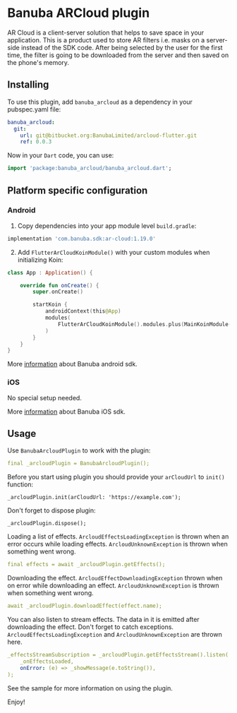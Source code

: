 # Banuba ARCloud plugin

AR Cloud is a client-server solution that helps to save space in your application. This is a product used to store AR filters i.e. masks on a server-side instead of the SDK code. After being selected by the user for the first time, the filter is going to be downloaded from the server and then saved on the phone's memory.



## Installing

To use this plugin, add `banuba_arcloud` as a dependency in your pubspec.yaml file:

```yaml
banuba_arcloud:
  git:
    url: git@bitbucket.org:BanubaLimited/arcloud-flutter.git
    ref: 0.0.3
```

Now in your `Dart` code, you can use:

```dart
import 'package:banuba_arcloud/banuba_arcloud.dart';
```



## Platform specific configuration

### Android

1. Copy dependencies into your app module level `build.gradle`:

```groovy
implementation 'com.banuba.sdk:ar-cloud:1.19.0'
```

2. Add `FlutterArCloudKoinModule()` with your custom modules when initializing Koin:

```kotlin
class App : Application() {

    override fun onCreate() {
        super.onCreate()

        startKoin {
            androidContext(this@App)
            modules(
                FlutterArCloudKoinModule().modules.plus(MainKoinModule().module),
            )
        }
    }
}
```

More [information](https://docs.banuba.com/face-ar-sdk/android/android_overview) about Banuba android sdk.



### iOS

No special setup needed.

More [information](https://docs.banuba.com/face-ar-sdk/ios/ios_overview) about Banuba iOS sdk.



## Usage

Use `BanubaArcloudPlugin` to work with the plugin:

```yaml
final _arcloudPlugin = BanubaArcloudPlugin();
```

Before you start using plugin you should provide your `arCloudUrl` to `init()` function:

```
_arcloudPlugin.init(arCloudUrl: 'https://example.com');
```
Don't forget to dispose plugin:

```
_arcloudPlugin.dispose();
```

Loading a list of effects.  `ArcloudEffectsLoadingException` is thrown when an error occurs while loading effects. `ArcloudUnknownException` is thrown when something went wrong.

```yaml
final effects = await _arcloudPlugin.getEffects();
```

Downloading the effect. `ArcloudEffectDownloadingException` thrown when on error while downloading an effect. `ArcloudUnknownException` is thrown when something went wrong.

```yaml
await _arcloudPlugin.downloadEffect(effect.name);
```

You can also listen to stream effects. The data in it is emitted after downloading the effect. Don't forget to catch exceptions. `ArcloudEffectsLoadingException` and `ArcloudUnknownException` are thrown here.

```yaml
_effectsStreamSubscription = _arcloudPlugin.getEffectsStream().listen(
	_onEffectsLoaded,
	onError: (e) => _showMessage(e.toString()),
);
```

See the sample for more information on using the plugin.

Enjoy!
